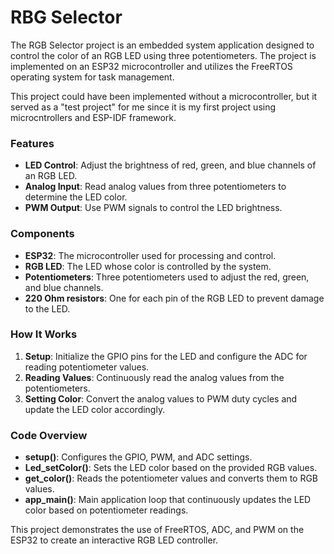 # RBG Selector
The RGB Selector project is an embedded system application designed to control the color of an RGB LED using three potentiometers. The project is implemented on an ESP32 microcontroller and utilizes the FreeRTOS operating system for task management.

This project could have been implemented without a microcontroller, but it served as a "test project" for me since it is my first project using microcntrollers and ESP-IDF framework.

### Features
- **LED Control**: Adjust the brightness of red, green, and blue channels of an RGB LED.
- **Analog Input**: Read analog values from three potentiometers to determine the LED color.
- **PWM Output**: Use PWM signals to control the LED brightness.

### Components
- **ESP32**: The microcontroller used for processing and control.
- **RGB LED**: The LED whose color is controlled by the system.
- **Potentiometers**: Three potentiometers used to adjust the red, green, and blue channels.
- **220 Ohm resistors**: One for each pin of the RGB LED to prevent damage to the LED.

### How It Works
1. **Setup**: Initialize the GPIO pins for the LED and configure the ADC for reading potentiometer values.
2. **Reading Values**: Continuously read the analog values from the potentiometers.
3. **Setting Color**: Convert the analog values to PWM duty cycles and update the LED color accordingly.

### Code Overview
- **setup()**: Configures the GPIO, PWM, and ADC settings.
- **Led_setColor()**: Sets the LED color based on the provided RGB values.
- **get_color()**: Reads the potentiometer values and converts them to RGB values.
- **app_main()**: Main application loop that continuously updates the LED color based on potentiometer readings.

This project demonstrates the use of FreeRTOS, ADC, and PWM on the ESP32 to create an interactive RGB LED controller.
